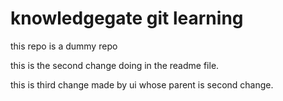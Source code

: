 # knowledgegate git learning

this repo is a dummy repo

this is the second change doing in the readme file.

this is third change made by ui whose parent is second change.
